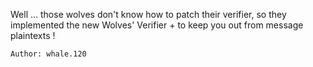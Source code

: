 Well ... those wolves don't know how to patch their verifier, so they implemented the new Wolves' Verifier + to keep you out from message plaintexts !

    Author: whale.120
